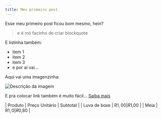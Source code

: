 ```yaml
---
title: Meu primeiro post
---
```


Esse meu primeiro post ficou bom mesmo, hein?

> e é mó facinho de criar blockquote

E listinha também:

- item 1
- item 2
- item 3
- e por aí vai...

Aqui vai uma imagenzinha:

![Descrição da imagem](https://farm6.staticflickr.com/5709/21096569620_22af3e0b30_m.jpg)

E pra colocar link também é muito fácil... [Saiba mais](https://farm6.staticflickr.com/5709/21096569620_22af3e0b30_m.jpg)

| Produto | Preço Unitário | Subtotal |
| Luva de boxe | R$1,00 | R$1,00 |
| Meia | R$1,0 | R$0,80 |